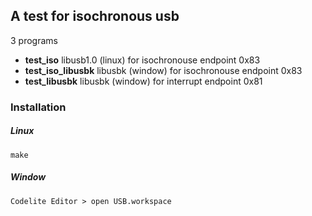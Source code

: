 ## A test for isochronous usb
3 programs
- **test_iso**
    libusb1.0 (linux) for isochronouse endpoint 0x83
- **test_iso_libusbk**
    libusbk (window) for isochronouse endpoint 0x83
- **test_libusbk**
    libusbk (window) for interrupt endpoint 0x81

### Installation
##### Linux
    make
    
##### Window
    Codelite Editor > open USB.workspace
